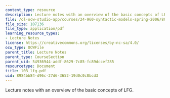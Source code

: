```yaml
---
content_type: resource
description: Lecture notes with an overview of the basic concepts of LFG.
file: /ol-ocw-studio-app/courses/24-960-syntactic-models-spring-2006/8984bb84d96c27d6365219d0c0c8bcd3_l03_lfg.pdf
file_size: 107136
file_type: application/pdf
learning_resource_types:
- Lecture Notes
license: https://creativecommons.org/licenses/by-nc-sa/4.0/
ocw_type: OCWFile
parent_title: Lecture Notes
parent_type: CourseSection
parent_uid: 54936944-addf-8629-7c85-fc89dccef285
resourcetype: Document
title: l03_lfg.pdf
uid: 8984bb84-d96c-27d6-3652-19d0c0c8bcd3
---
```

Lecture notes with an overview of the basic concepts of LFG.